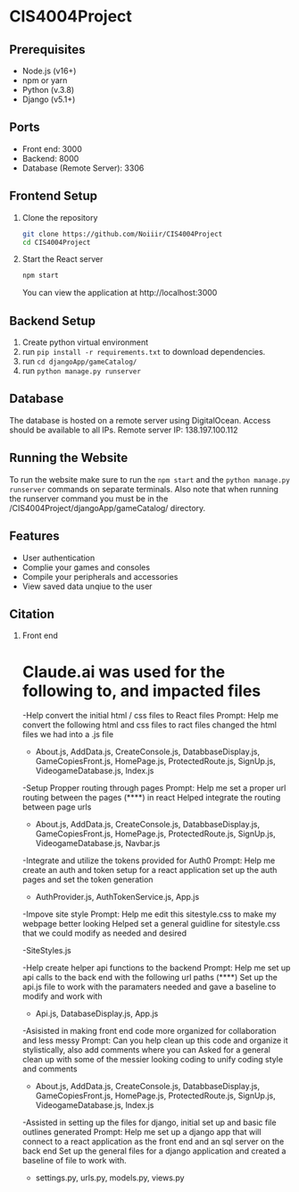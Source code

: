 # CIS4004Project

## Prerequisites

- Node.js (v16+)
- npm or yarn
- Python (v.3.8)
- Django (v5.1+)

## Ports

* Front end: 3000
* Backend: 8000
* Database (Remote Server): 3306

## Frontend Setup

1. Clone the repository

   ```bash
   git clone https://github.com/Noiiir/CIS4004Project
   cd CIS4004Project
   ```
2. Start the React server

   ```bash
   npm start
   ```

   You can view the application at http://localhost:3000

## Backend Setup

1. Create python virtual environment
2. run `pip install -r requirements.txt` to download dependencies.
3. run `cd djangoApp/gameCatalog/`
4. run  `python manage.py runserver`

## Database

The database is hosted on a remote server using DigitalOcean. Access should be available to all IPs. Remote server IP: 138.197.100.112

## Running the Website

To run the website make sure to run the `npm start` and the `python manage.py runserver` commands on separate terminals. Also note that when running the runserver command you must be in the /CIS4004Project/djangoApp/gameCatalog/ directory.

## Features

- User authentication
- Complie your games and consoles
- Compile your peripherals and accessories
- View saved data unqiue to the user

## Citation

1. Front end

   # Claude.ai was used for the following to, and impacted files

   -Help convert the initial html / css files to React files
   Prompt: Help me convert the following html and css files to ract files
   changed the html files we had into a .js file


   - About.js, AddData.js, CreateConsole.js, DatabbaseDisplay.js, GameCopiesFront.js, HomePage.js, ProtectedRoute.js, SignUp.js, VideogameDatabase.js, Index.js

   -Setup Propper routing through pages
   Prompt: Help me set a proper url routing between the pages (****) in react
   Helped integrate the routing between page urls

   - About.js, AddData.js, CreateConsole.js, DatabbaseDisplay.js, GameCopiesFront.js, HomePage.js, ProtectedRoute.js, SignUp.js, VideogameDatabase.js, Navbar.js

   -Integrate and utilize the tokens provided for Auth0
   Prompt: Help me create an auth and token setup for a react application
   set up the auth pages and set the token generation

   - AuthProvider.js, AuthTokenService.js, App.js

   -Impove site style
   Prompt: Help me edit this sitestyle.css to make my webpage better looking
   Helped set a general guidline for sitestyle.css that we could modify as needed and desired

   -SiteStyles.js

   -Help create helper api functions to the backend
   Prompt: Help me set up api calls to the back end with the following url paths (****)
   Set up the api.js file to work with the paramaters needed and gave a baseline to modify and work with

   - Api.js, DatabaseDisplay.js, App.js

   -Asisisted in making front end code more organized for collaboration and less messy
   Prompt: Can you help clean up this code and organize it stylistically, also add comments where you can
   Asked for a general clean up with some of the messier looking coding to unify coding style and comments

   - About.js, AddData.js, CreateConsole.js, DatabbaseDisplay.js, GameCopiesFront.js, HomePage.js, ProtectedRoute.js, SignUp.js, VideogameDatabase.js, Index.js

   -Assisted in setting up the files for django, initial set up and basic file outlines generated
   Prompt: Help me set up a django app that will connect to a react application as the front end and an sql server on the back end
   Set up the general files for a django application and created a baseline of file to work with.

   - settings.py, urls.py, models.py, views.py
